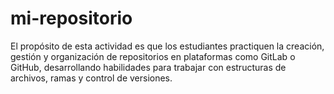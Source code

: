 # mi-repositorio
El propósito de esta actividad es que los estudiantes practiquen la creación, gestión y organización de repositorios en plataformas como GitLab o GitHub, desarrollando habilidades para trabajar con estructuras de archivos, ramas y control de versiones.
